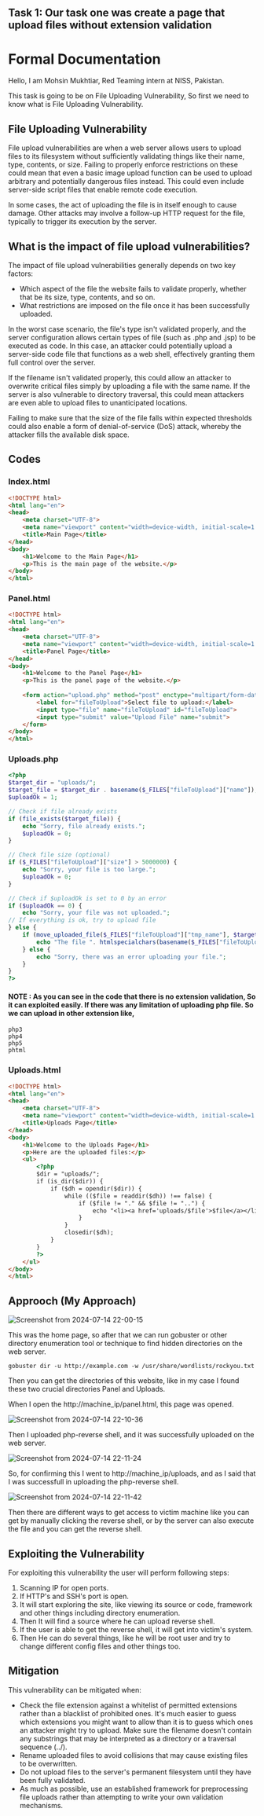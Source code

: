 
## Task 1: Our task one was create a page that upload files without extension validation

# Formal Documentation

Hello, I am Mohsin Mukhtiar, Red Teaming intern at NISS, Pakistan.

This task is going to be on File Uploading Vulnerability, So first we need to know what is File Uploading Vulnerability.

## File Uploading Vulnerability
File upload vulnerabilities are when a web server allows users to upload files to its filesystem without sufficiently validating things like their name, type, contents, or size. Failing to properly enforce restrictions on these could mean that even a basic image upload function can be used to upload arbitrary and potentially dangerous files instead. This could even include server-side script files that enable remote code execution.

In some cases, the act of uploading the file is in itself enough to cause damage. Other attacks may involve a follow-up HTTP request for the file, typically to trigger its execution by the server.

## What is the impact of file upload vulnerabilities?
The impact of file upload vulnerabilities generally depends on two key factors:
- Which aspect of the file the website fails to validate properly, whether that be its size, type, contents, and so on.
- What restrictions are imposed on the file once it has been successfully uploaded.

In the worst case scenario, the file's type isn't validated properly, and the server configuration allows certain types of file (such as .php and .jsp) to be executed as code. In this case, an attacker could potentially upload a server-side code file that functions as a web shell, effectively granting them full control over the server.

If the filename isn't validated properly, this could allow an attacker to overwrite critical files simply by uploading a file with the same name. If the server is also vulnerable to directory traversal, this could mean attackers are even able to upload files to unanticipated locations.

Failing to make sure that the size of the file falls within expected thresholds could also enable a form of denial-of-service (DoS) attack, whereby the attacker fills the available disk space.

## Codes

### Index.html
```html
<!DOCTYPE html>
<html lang="en">
<head>
    <meta charset="UTF-8">
    <meta name="viewport" content="width=device-width, initial-scale=1.0">
    <title>Main Page</title>
</head>
<body>
    <h1>Welcome to the Main Page</h1>
    <p>This is the main page of the website.</p>
</body>
</html>

```

### Panel.html

```html
<!DOCTYPE html>
<html lang="en">
<head>
    <meta charset="UTF-8">
    <meta name="viewport" content="width=device-width, initial-scale=1.0">
    <title>Panel Page</title>
</head>
<body>
    <h1>Welcome to the Panel Page</h1>
    <p>This is the panel page of the website.</p>
    
    <form action="upload.php" method="post" enctype="multipart/form-data">
        <label for="fileToUpload">Select file to upload:</label>
        <input type="file" name="fileToUpload" id="fileToUpload">
        <input type="submit" value="Upload File" name="submit">
    </form>
</body>
</html>
```

### Uploads.php
```php
<?php
$target_dir = "uploads/";
$target_file = $target_dir . basename($_FILES["fileToUpload"]["name"]);
$uploadOk = 1;

// Check if file already exists
if (file_exists($target_file)) {
    echo "Sorry, file already exists.";
    $uploadOk = 0;
}

// Check file size (optional)
if ($_FILES["fileToUpload"]["size"] > 5000000) {
    echo "Sorry, your file is too large.";
    $uploadOk = 0;
}

// Check if $uploadOk is set to 0 by an error
if ($uploadOk == 0) {
    echo "Sorry, your file was not uploaded.";
// If everything is ok, try to upload file
} else {
    if (move_uploaded_file($_FILES["fileToUpload"]["tmp_name"], $target_file)) {
        echo "The file ". htmlspecialchars(basename($_FILES["fileToUpload"]["name"])). " has been uploaded.";
    } else {
        echo "Sorry, there was an error uploading your file.";
    }
}
?>
```
#### NOTE : As you can see in the code that there is no extension validation, So it can exploited easily. If there was any limitation of uploading php file. So we can upload in other extension like,

```
php3
php4
php5
phtml
```

### Uploads.html

```html
<!DOCTYPE html>
<html lang="en">
<head>
    <meta charset="UTF-8">
    <meta name="viewport" content="width=device-width, initial-scale=1.0">
    <title>Uploads Page</title>
</head>
<body>
    <h1>Welcome to the Uploads Page</h1>
    <p>Here are the uploaded files:</p>
    <ul>
        <?php
        $dir = "uploads/";
        if (is_dir($dir)) {
            if ($dh = opendir($dir)) {
                while (($file = readdir($dh)) !== false) {
                    if ($file != "." && $file != "..") {
                        echo "<li><a href='uploads/$file'>$file</a></li>";
                    }
                }
                closedir($dh);
            }
        }
        ?>
    </ul>
</body>
</html>

```

## Approoch (My Approach)
![Screenshot from 2024-07-14 22-00-15](https://github.com/user-attachments/assets/2177d858-a0ee-4b3b-87d4-cf4c43b2adcb)

This was the home page, so after that we can run gobuster or other directory enumeration tool or technique to find hidden directories on the web server.
```shell
gobuster dir -u http://example.com -w /usr/share/wordlists/rockyou.txt
```
Then you can get the directories of this website, like in my case I found these two crucial directories Panel and Uploads.

When I open the http://machine_ip/panel.html, this page was opened.

![Screenshot from 2024-07-14 22-10-36](https://github.com/user-attachments/assets/b347375d-618a-4cb5-ae08-af6981f51e6b)

Then I uploaded php-reverse shell, and it was successfully uploaded on the web server.

![Screenshot from 2024-07-14 22-11-24](https://github.com/user-attachments/assets/93eb7773-6072-49fe-91d2-eb30d511b89a)

So, for confirming this I went to http://machine_ip/uploads, and as I said that I was successfull in uploading the php-reverse shell.

![Screenshot from 2024-07-14 22-11-42](https://github.com/user-attachments/assets/8d4a012d-3377-4295-8303-01c56dfb2314)

Then there are different ways to get access to victim machine like you can get by manually clicking the reverse shell, or by the server can also execute the file and you can get the reverse shell.

## Exploiting the Vulnerability
For exploiting this vulnerability the user will perform following steps:
1. Scanning IP for open ports.
2. If HTTP's and SSH's port is open.
3. It will start exploring the site, like viewing its source or code, framework and other things including directory enumeration.
4. Then It will find a source where he can upload reverse shell.
5. If the user is able to get the reverse shell, it will get into victim's system.
6. Then He can do several things, like he will be root user and try to change different config files and other things too.

## Mitigation
This vulnerability can be mitigated when:
- Check the file extension against a whitelist of permitted extensions rather than a blacklist of prohibited ones. It's much easier to guess which extensions you might want to allow than it is to guess which ones an attacker might try to upload.
Make sure the filename doesn't contain any substrings that may be interpreted as a directory or a traversal sequence (../).
- Rename uploaded files to avoid collisions that may cause existing files to be overwritten.
- Do not upload files to the server's permanent filesystem until they have been fully validated.
- As much as possible, use an established framework for preprocessing file uploads rather than attempting to write your own validation mechanisms.




